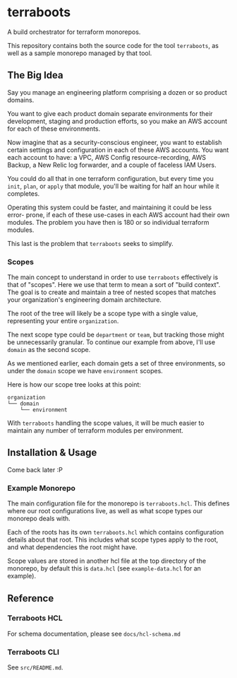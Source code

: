 # terraboots

A build orchestrator for terraform monorepos.

This repository contains both the source code for the tool `terraboots`, as well
as a sample monorepo managed by that tool.

## The Big Idea

Say you manage an engineering platform comprising a dozen or so product domains.

You want to give each product domain separate environments for their development,
staging and production efforts, so you make an AWS account for each of these
environments.

Now imagine that as a security-conscious engineer, you want to establish certain
settings and configuration in each of these AWS accounts. You want each account
to have: a VPC, AWS Config resource-recording, AWS Backup, a New Relic log
forwarder, and a couple of faceless IAM Users.

You could do all that in one terraform configuration, but every time you `init`,
`plan`, or `apply` that module, you'll be waiting for half an hour while it
completes.

Operating this system could be faster, and maintaining it could be less error-
prone, if each of these use-cases in each AWS account had their own modules. The
problem you have then is 180 or so individual terraform modules.

This last is the problem that `terraboots` seeks to simplify.

### Scopes

The main concept to understand in order to use `terraboots` effectively is that
of "scopes". Here we use that term to mean a sort of "build context". The goal
is to create and maintain a tree of nested scopes that matches your
organization's engineering domain architecture.

The root of the tree will likely be a scope type with a single value,
representing your entire `organization`.

The next scope type could be `department` or `team`, but tracking those might be
unnecessarily granular. To continue our example from above, I'll use `domain`
as the second scope.

As we mentioned earlier, each domain gets a set of three environments, so under
the `domain` scope we have `environment` scopes.

Here is how our scope tree looks at this point:

```text
organization
└── domain
    └── environment
```

With `terraboots` handling the scope values, it will be much easier to maintain
any number of terraform modules per environment.

## Installation & Usage

Come back later :P

### Example Monorepo

The main configuration file for the monorepo is `terraboots.hcl`. This defines
where our root configurations live, as well as what scope types our monorepo
deals with.

Each of the roots has its own `terraboots.hcl` which contains configuration
details about that root. This includes what scope types apply to the root, and
what dependencies the root might have.

Scope values are stored in another hcl file at the top directory of the
monorepo, by default this is `data.hcl` (see `example-data.hcl` for an example).

## Reference

### Terraboots HCL

For schema documentation, please see `docs/hcl-schema.md`

### Terraboots CLI

See `src/README.md`.
